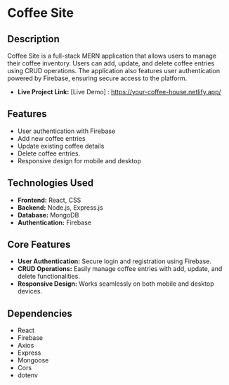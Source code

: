 # Coffee Site

## Description
Coffee Site is a full-stack MERN application that allows users to manage their coffee inventory. Users can add, update, and delete coffee entries using CRUD operations. The application also features user authentication powered by Firebase, ensuring secure access to the platform.

- **Live Project Link:** [Live Demo] : https://your-coffee-house.netlify.app/

## Features
- User authentication with Firebase
- Add new coffee entries
- Update existing coffee details
- Delete coffee entries.
- Responsive design for mobile and desktop

## Technologies Used
- **Frontend:** React, CSS
- **Backend:** Node.js, Express.js
- **Database:** MongoDB
- **Authentication:** Firebase


## Core Features
- **User  Authentication:** Secure login and registration using Firebase.
- **CRUD Operations:** Easily manage coffee entries with add, update, and delete functionalities.
- **Responsive Design:** Works seamlessly on both mobile and desktop devices.

## Dependencies
- React
- Firebase
- Axios
- Express
- Mongoose
- Cors
- dotenv
